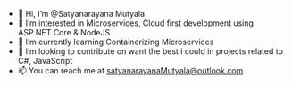 - 👋 Hi, I’m @Satyanarayana Mutyala
- 👀 I’m interested in Microservices, Cloud first development using ASP.NET Core & NodeJS
- 🌱 I’m currently learning Containerizing Microservices
- 💞️ I’m looking to contribute on want the best i could in projects related to C#, JavaScript
- 📫 You can reach me at satyanarayanaMutyala@outlook.com

<!---
SatyanarayanaMutyala/SatyanarayanaMutyala is a ✨ special ✨ repository because its `README.md` (this file) appears on your GitHub profile.
You can click the Preview link to take a look at your changes.
--->
